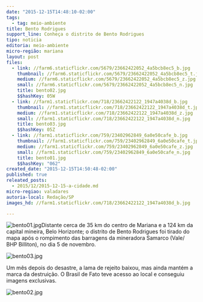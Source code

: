 ```yaml
---
date: "2015-12-15T14:48:10-02:00"
tags:
  - tag: meio-ambiente
title: Bento Rodrigues
support_line: Conheça o distrito de Bento Rodrigues
tipo: noticia
editoria: meio-ambiente
micro-região: mariana
layout: post
files:
  - link: //farm6.staticflickr.com/5679/23662422052_4a5bcb8ec5_b.jpg
    thumbnail: //farm6.staticflickr.com/5679/23662422052_4a5bcb8ec5_t.jpg
    medium: //farm6.staticflickr.com/5679/23662422052_4a5bcb8ec5_z.jpg
    small: //farm6.staticflickr.com/5679/23662422052_4a5bcb8ec5_n.jpg
    title: bento02.jpg
    $$hashKey: 05W
  - link: //farm1.staticflickr.com/718/23662422122_1947a4038d_b.jpg
    thumbnail: //farm1.staticflickr.com/718/23662422122_1947a4038d_t.jpg
    medium: //farm1.staticflickr.com/718/23662422122_1947a4038d_z.jpg
    small: //farm1.staticflickr.com/718/23662422122_1947a4038d_n.jpg
    title: bento03.jpg
    $$hashKey: 05Z
  - link: //farm1.staticflickr.com/759/23402962849_6a0e50cafe_b.jpg
    thumbnail: //farm1.staticflickr.com/759/23402962849_6a0e50cafe_t.jpg
    medium: //farm1.staticflickr.com/759/23402962849_6a0e50cafe_z.jpg
    small: //farm1.staticflickr.com/759/23402962849_6a0e50cafe_n.jpg
    title: bento01.jpg
    $$hashKey: "062"
created_date: "2015-12-15T14:50:48-02:00"
published: true
releated_posts:
  - 2015/12/2015-12-15-a-cidade.md
micro-regiao: valadares
autoria-local: Redação/SP
images_hd: //farm1.staticflickr.com/718/23662422122_1947a4038d_b.jpg

---
```

<p><img alt="bento01.jpg" src="//farm1.staticflickr.com/759/23402962849_6a0e50cafe_b.jpg" />Distante cerca de 35 km do centro de Mariana e a 124 km da capital mineira, Belo Horizonte; o distrito de Bento Rodrigues foi tirado do mapa ap&oacute;s o rompimento das barragens da mineradora Samarco (Vale/ BHP Billiton), no dia 5 de novembro.</p>

<p><img alt="bento03.jpg" src="//farm1.staticflickr.com/718/23662422122_1947a4038d_b.jpg" /></p>

<p>Um m&ecirc;s depois do desastre, a lama de rejeito baixou, mas ainda mant&eacute;m a marca da destrui&ccedil;&atilde;o. O Brasil de Fato teve acesso ao local e conseguiu imagens exclusivas.</p>

<p><img alt="bento02.jpg" src="//farm6.staticflickr.com/5679/23662422052_4a5bcb8ec5_b.jpg" /></p>
